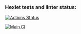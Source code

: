 ### Hexlet tests and linter status:
[![Actions Status](https://github.com/Zenjo93/frontend-project-lvl2/workflows/hexlet-check/badge.svg)](https://github.com/Zenjo93/frontend-project-lvl2/actions)

[![Main CI](https://github.com/Zenjo93/frontend-project-lvl2/actions/workflows/main.yml/badge.svg)](https://github.com/Zenjo93/frontend-project-lvl2/actions)
